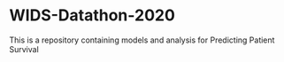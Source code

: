 # WIDS-Datathon-2020
This is a repository containing models and analysis for Predicting Patient Survival
